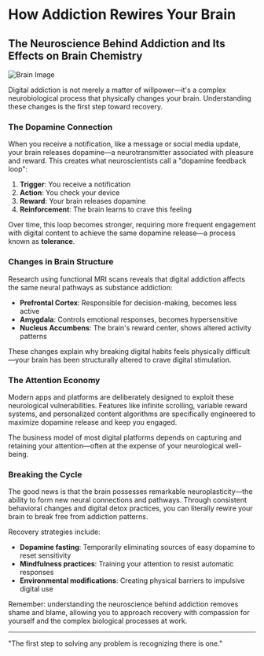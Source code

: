 # How Addiction Rewires Your Brain

## The Neuroscience Behind Addiction and Its Effects on Brain Chemistry

![Brain Image](/public/images/resources/brain-illustration.png)

Digital addiction is not merely a matter of willpower—it's a complex neurobiological process that physically changes your brain. Understanding these changes is the first step toward recovery.

### The Dopamine Connection

When you receive a notification, like a message or social media update, your brain releases dopamine—a neurotransmitter associated with pleasure and reward. This creates what neuroscientists call a "dopamine feedback loop":

1. **Trigger**: You receive a notification
2. **Action**: You check your device
3. **Reward**: Your brain releases dopamine
4. **Reinforcement**: The brain learns to crave this feeling

Over time, this loop becomes stronger, requiring more frequent engagement with digital content to achieve the same dopamine release—a process known as **tolerance**.

### Changes in Brain Structure

Research using functional MRI scans reveals that digital addiction affects the same neural pathways as substance addiction:

- **Prefrontal Cortex**: Responsible for decision-making, becomes less active
- **Amygdala**: Controls emotional responses, becomes hypersensitive
- **Nucleus Accumbens**: The brain's reward center, shows altered activity patterns

These changes explain why breaking digital habits feels physically difficult—your brain has been structurally altered to crave digital stimulation.

### The Attention Economy

Modern apps and platforms are deliberately designed to exploit these neurological vulnerabilities. Features like infinite scrolling, variable reward systems, and personalized content algorithms are specifically engineered to maximize dopamine release and keep you engaged.

The business model of most digital platforms depends on capturing and retaining your attention—often at the expense of your neurological well-being.

### Breaking the Cycle

The good news is that the brain possesses remarkable neuroplasticity—the ability to form new neural connections and pathways. Through consistent behavioral changes and digital detox practices, you can literally rewire your brain to break free from addiction patterns.

Recovery strategies include:

- **Dopamine fasting**: Temporarily eliminating sources of easy dopamine to reset sensitivity
- **Mindfulness practices**: Training your attention to resist automatic responses
- **Environmental modifications**: Creating physical barriers to impulsive digital use

Remember: understanding the neuroscience behind addiction removes shame and blame, allowing you to approach recovery with compassion for yourself and the complex biological processes at work.

---

"The first step to solving any problem is recognizing there is one."